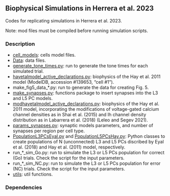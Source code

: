 ## Biophysical Simulations in Herrera et al. 2023

Codes for replicating simulations in Herrera et al. 2023.

Note: mod files must be compiled before running simulation scripts.

### Description
- [cell_models](cell_models): cells model files.
- [Data](Data): data files.
- [generate_tone_times.py](generate_tone_times.py): run to generate the tone times for each simulated trial.
- [hayetalmodel_active_declarations.py](hayetalmodel_active_declarations.py): biophysics of the Hay et al. 2011 model (ModelDB, accession #139653, “cell #1”).
- make_fig5_data_*.py: run to generate the data for creating Fig. 5.
- [make_synapses.py](make_synapses.py): functions package to insert synapses into the L3 and L5 PC models.
- [modhayetalmodel_active_declarations.py](modhayetalmodel_active_declarations.py): biophysics of the Hay et al. 2011 model, incorporating the modifications of voltage-gated calcium channel densities as in Shai et al. (2015) and Ih channel density distribution as in Labarrera et al. (2018) (Leleo and Segev 2021).
- [params_synapses.py](params_synapses.py): synaptic models parameters, and number of synapses per region per cell type.
- [PopulationL3PCsEyal.py](PopulationL3PCsEyal.py) and [PopulationL5PCsHay.py](PopulationL5PCsHay.py): Python classes to create populations of N (unconnected) L3 and L5 PCs discribed by Eyal et al. (2018) and Hay et al. (2011) model, respectively.
- run_*_sim_Go.py: run to simulate the L3 or L5 PCs population for correct (Go) trials. Check the script for the input parameters.
- run_*_sim_NC.py: run to simulate the L3 or L5 PCs population for error (NC) trials. Check the script for the input parameters.
- [utils](utils): util functions.

### Dependencies
